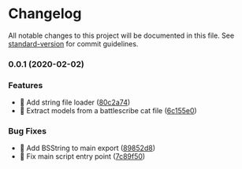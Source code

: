 # Changelog

All notable changes to this project will be documented in this file. See [standard-version](https://github.com/conventional-changelog/standard-version) for commit guidelines.

### 0.0.1 (2020-02-02)


### Features

* 🎸 Add string file loader ([80c2a74](https://github.com/cemderin/battlescribe-to-json/commit/80c2a74ef7f22a07e073e842e4c49b037aa058a7))
* 🎸 Extract models from a battlescribe cat file ([6c155e0](https://github.com/cemderin/battlescribe-to-json/commit/6c155e011261ede09becba8092530a6190e6cf6f))


### Bug Fixes

* 🐛 Add BSString to main export ([89852d8](https://github.com/cemderin/battlescribe-to-json/commit/89852d8cc2688bd2a3bdc82e756c5e10523fa22d))
* 🐛 Fix main script entry point ([7c89f50](https://github.com/cemderin/battlescribe-to-json/commit/7c89f5026b33c47e9835a842ebbb9ed6fb66f9bf))
